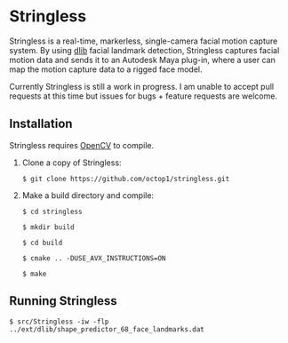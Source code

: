 # Stringless

Stringless is a real-time, markerless, single-camera facial motion capture system. By using [dlib](http://dlib.net/) facial landmark detection, Stringless captures facial motion data and sends it to an Autodesk Maya plug-in, where a user can map the motion capture data to a rigged face model.

Currently Stringless is still a work in progress. I am unable to accept pull requests at this time but issues for bugs + feature requests are welcome.

## Installation

Stringless requires [OpenCV](http://opencv.org/) to compile.

1. Clone a copy of Stringless:

    `$ git clone https://github.com/octop1/stringless.git`

2. Make a build directory and compile:

    ```
    $ cd stringless

    $ mkdir build

    $ cd build

    $ cmake .. -DUSE_AVX_INSTRUCTIONS=ON

    $ make
    ```

## Running Stringless

`$ src/Stringless -iw -flp ../ext/dlib/shape_predictor_68_face_landmarks.dat`